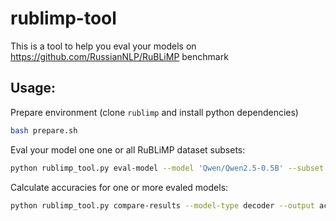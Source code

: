 # rublimp-tool

This is a tool to help you eval your models on https://github.com/RussianNLP/RuBLiMP benchmark

## Usage:

Prepare environment (clone `rublimp` and install python dependencies)

```sh
bash prepare.sh
```

Eval your model one one or all RuBLiMP dataset subsets:

```sh
python rublimp_tool.py eval-model --model 'Qwen/Qwen2.5-0.5B' --subset add_new_suffix --subset add_verb_prefix --output eval.csv
```

Calculate accuracies for one or more evaled models:

```sh
python rublimp_tool.py compare-results --model-type decoder --output accuracies.csv eval.csv
```
